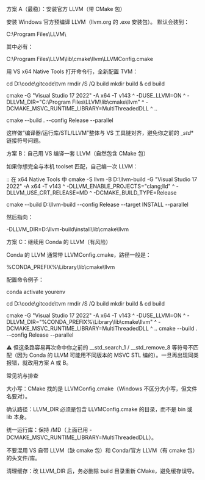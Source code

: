 方案 A（最稳）：安装官方 LLVM（带 CMake 包）

安装 Windows 官方预编译 LLVM（llvm.org 的 .exe 安装包）。
默认会装到：

C:\Program Files\LLVM\


其中必有：

C:\Program Files\LLVM\lib\cmake\llvm\LLVMConfig.cmake


用 VS x64 Native Tools 打开命令行，全新配置 TVM：

cd D:\code\gitcode\tvm
rmdir /S /Q build
mkdir build & cd build

cmake -G "Visual Studio 17 2022" -A x64 -T v143 ^
  -DUSE_LLVM=ON ^
  -DLLVM_DIR="C:\Program Files\LLVM\lib\cmake\llvm" ^
  -DCMAKE_MSVC_RUNTIME_LIBRARY=MultiThreadedDLL ^
  ..

cmake --build . --config Release --parallel


这样做“编译器/运行库/STL/LLVM”整体与 VS 工具链对齐，避免你之前的 __std_* 链接符号问题。

方案 B：自己用 VS 编译一套 LLVM（自然包含 CMake 包）

如果你想完全与本机 toolset 匹配，自己编一次 LLVM：

:: 在 x64 Native Tools 中
cmake -S llvm -B D:\llvm-build -G "Visual Studio 17 2022" -A x64 -T v143 ^
  -DLLVM_ENABLE_PROJECTS="clang;lld" ^
  -DLLVM_USE_CRT_RELEASE=MD ^
  -DCMAKE_BUILD_TYPE=Release

cmake --build D:\llvm-build --config Release --target INSTALL --parallel


然后指向：

-DLLVM_DIR=D:\llvm-build\install\lib\cmake\llvm

方案 C：继续用 Conda 的 LLVM（有风险）

Conda 的 LLVM 通常带 LLVMConfig.cmake，路径一般是：

%CONDA_PREFIX%\Library\lib\cmake\llvm


配置命令例子：

conda activate yourenv

cd D:\code\gitcode\tvm
rmdir /S /Q build
mkdir build & cd build

cmake -G "Visual Studio 17 2022" -A x64 -T v143 ^
  -DUSE_LLVM=ON ^
  -DLLVM_DIR="%CONDA_PREFIX%\Library\lib\cmake\llvm" ^
  -DCMAKE_MSVC_RUNTIME_LIBRARY=MultiThreadedDLL ^
  ..
cmake --build . --config Release --parallel


⚠️ 但这条路容易再次命中你之前的 __std_search_1 / __std_remove_8 等符号不匹配（因为 Conda 的 LLVM 可能用不同版本的 MSVC STL 编的）。一旦再出现同类报错，就改用方案 A 或 B。

常见坑与排查

大小写：CMake 找的是 LLVMConfig.cmake（Windows 不区分大小写，但文件名要对）。

确认路径：LLVM_DIR 必须是包含 LLVMConfig.cmake 的目录，而不是 bin 或 lib 本身。

统一运行库：保持 /MD（上面已用 -DCMAKE_MSVC_RUNTIME_LIBRARY=MultiThreadedDLL）。

不要混用 VS 自带 LLVM（缺 cmake 包）和 Conda/官方 LLVM（有 cmake 包）的头文件/库。

清理缓存：改 LLVM_DIR 后，务必删除 build 目录重新 CMake，避免缓存误导。
